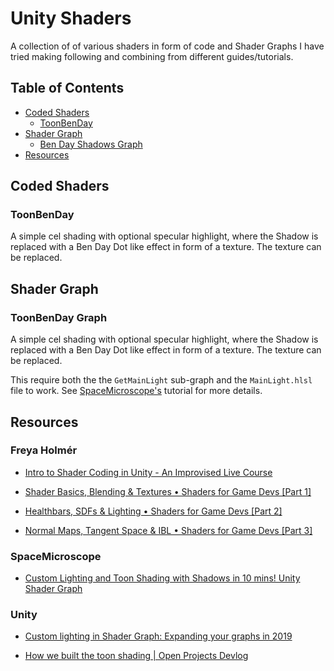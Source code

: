 # Unity Shaders
A collection of of various shaders in form of code and Shader Graphs I have tried making following and combining from different guides/tutorials. 

## Table of Contents
- [Coded Shaders](#coded-shaders)
    - [ToonBenDay](#toonbenday)
- [Shader Graph](#shader-graph)
    - [Ben Day Shadows Graph](#toonbenday-graph)
- [Resources](#resources)

## Coded Shaders

### ToonBenDay
A simple cel shading with optional specular highlight, where the Shadow is replaced with a Ben Day Dot like effect in form of a texture. The texture can be replaced.

## Shader Graph

### ToonBenDay Graph
A simple cel shading with optional specular highlight, where the Shadow is replaced with a Ben Day Dot like effect in form of a texture. The texture can be replaced.

This require both the the `GetMainLight` sub-graph and the `MainLight.hlsl` file to work. See [SpaceMicroscope's](#spacemicroscope) tutorial for more details. 

## Resources

### Freya Holmér

- [Intro to Shader Coding in Unity - An Improvised Live Course](https://www.youtube.com/watch?v=9WW5-0N1DsI&list=RDCMUC7M-Wz4zK8oikt6ATcoTwBA&index=3)

- [Shader Basics, Blending & Textures • Shaders for Game Devs [Part 1]](https://www.youtube.com/watch?v=kfM-yu0iQBk&t)

- [Healthbars, SDFs & Lighting • Shaders for Game Devs [Part 2]](https://www.youtube.com/watch?v=mL8U8tIiRRg&list=RDCMUC7M-Wz4zK8oikt6ATcoTwBA&index=2)

- [Normal Maps, Tangent Space & IBL • Shaders for Game Devs [Part 3]](https://www.youtube.com/watch?v=E4PHFnvMzFc&list=RDCMUC7M-Wz4zK8oikt6ATcoTwBA&index=7)

### SpaceMicroscope

- [Custom Lighting and Toon Shading with Shadows in 10 mins! Unity Shader Graph](https://www.youtube.com/watch?v=Xk--R5vTnAg&t=532s)

### Unity

- [Custom lighting in Shader Graph: Expanding your graphs in 2019](https://blog.unity.com/engine-platform/custom-lighting-in-shader-graph-expanding-your-graphs-in-2019)

- [How we built the toon shading | Open Projects Devlog](https://www.youtube.com/watch?v=GGTTHOpUQDE)